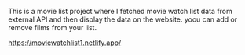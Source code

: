 This is a movie list project where I fetched movie watch list data from          
external API and then display the data on the website. yoou can add or remove films from your list.                                                                           
 
https://moviewatchlist1.netlify.app/    
